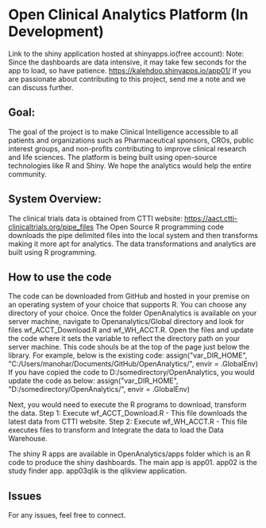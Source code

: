 # Open Clinical Analytics Platform (In Development)
Link to the shiny application hosted at shinyapps.io(free account):
Note: Since the dashboards are data intensive, it may take few seconds for the app to load, so have patience.
https://kalehdoo.shinyapps.io/app01/
If you are passionate about contributing to this project, send me a note and we can discuss further.

## Goal: 
The goal of the project is to make Clinical Intelligence accessible to all patients and organizations such as Pharmaceutical sponsors, CROs, public interest groups, and non-profits contributing to improve clinical research and life sciences. 
The platform is being built using open-source technologies like R and Shiny. 
We hope the analytics would help the entire community.

## System Overview:
The clinical trials data is obtained from CTTI website: https://aact.ctti-clinicaltrials.org/pipe_files
The Open Source R programming code downloads the pipe delimited files into the local system and then transforms making it more apt for analytics. The data transformations and analytics are built using R programming.

## How to use the code
The code can be downloaded from GitHub and hosted in your premise on an operating system of your choice that supports R.
You can choose any directory of your choice. Once the folder OpenAnalytics is available on your server machine, navigate to Openanalytics/Global directory and look for files wf_ACCT_Download.R and wf_WH_ACCT.R. Open the files and update the code where it sets the variable to reflect the directory path on your server machine. This code shouls be at the top of the page just below the library. For example, below is the existing code:
assign("var_DIR_HOME", "C:/Users/manohar/Documents/GitHub/OpenAnalytics/", envir = .GlobalEnv)
If you have copied the code to D:/somedirectory/OpenAnalytics, you would update the code as below:
assign("var_DIR_HOME", "D:/somedirectory/OpenAnalytics/", envir = .GlobalEnv)

Next, you would need to execute the R programs to download, transform the data.
Step 1: Execute wf_ACCT_Download.R - This file downloads the latest data from CTTI website.
Step 2: Execute wf_WH_ACCT.R - This file executes files to transform and Integrate the data to load the Data Warehouse.

The shiny R apps are available in OpenAnalytics/apps folder which is an R code to produce the shiny dashboards. The main app is app01.
app02 is the study finder app.
app03qlik is the qlikview application.

## Issues
For any issues, feel free to connect.






